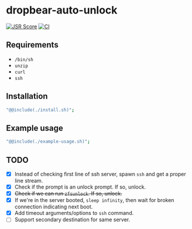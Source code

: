 # dropbear-auto-unlock

[![JSR Score](https://jsr.io/badges/@hugojosefson/dropbear-auto-unlock/score)](https://jsr.io/@hugojosefson/dropbear-auto-unlock)
[![CI](https://github.com/hugojosefson/dropbear-auto-unlock/actions/workflows/deno.yaml/badge.svg)](https://github.com/hugojosefson/dropbear-auto-unlock/actions/workflows/deno.yaml)

## Requirements

- `/bin/sh`
- `unzip`
- `curl`
- `ssh`

## Installation

```sh
"@@include(./install.sh)";
```

## Example usage

```sh
"@@include(./example-usage.sh)";
```

## TODO

- [x] Instead of checking first line of ssh server, spawn `ssh` and get a proper
      line stream.
- [x] Check if the prompt is an unlock prompt. If so, unlock.
- [x] ~~Check if we can run `zfsunlock`. If so, unlock.~~
- [x] If we're in the server booted, `sleep infinity`, then wait for broken
      connection indicating next boot.
- [x] Add timeout arguments/options to `ssh` command.
- [ ] Support secondary destination for same server.
